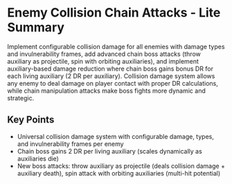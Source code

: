 # Enemy Collision Chain Attacks - Lite Summary

Implement configurable collision damage for all enemies with damage types and invulnerability frames, add advanced chain boss attacks (throw auxiliary as projectile, spin with orbiting auxiliaries), and implement auxiliary-based damage reduction where chain boss gains bonus DR for each living auxiliary (2 DR per auxiliary). Collision damage system allows any enemy to deal damage on player contact with proper DR calculations, while chain manipulation attacks make boss fights more dynamic and strategic.

## Key Points
- Universal collision damage system with configurable damage, types, and invulnerability frames per enemy
- Chain boss gains 2 DR per living auxiliary (scales dynamically as auxiliaries die)
- New boss attacks: throw auxiliary as projectile (deals collision damage + auxiliary death), spin attack with orbiting auxiliaries (multi-hit potential)
